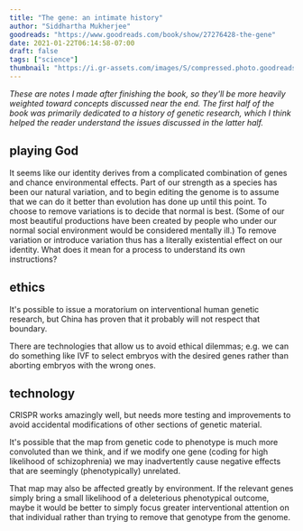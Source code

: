 ```yaml
---
title: "The gene: an intimate history"
author: "Siddhartha Mukherjee"
goodreads: "https://www.goodreads.com/book/show/27276428-the-gene"
date: 2021-01-22T06:14:58-07:00
draft: false
tags: ["science"]
thumbnail: "https://i.gr-assets.com/images/S/compressed.photo.goodreads.com/books/1463591739l/27276428._SY475_.jpg"
---
```


*These are notes I made after finishing the book, so they'll be more heavily weighted toward concepts discussed near the end. The first half of the book was primarily dedicated to a history of genetic research, which I think helped the reader understand the issues discussed in the latter half.*

## playing God

It seems like our identity derives from a complicated combination of genes and chance environmental effects. Part of our strength as a species has been our natural variation, and to begin editing the genome is to assume that we can do it better than evolution has done up until this point. To choose to remove variations is to decide that normal is best. (Some of our most beautiful productions have been created by people who under our normal social environment would be considered mentally ill.) To remove variation or introduce variation thus has a literally existential effect on our identity. What does it mean for a process to understand its own instructions?

## ethics

It's possible to issue a moratorium on interventional human genetic research, but China has proven that it probably will not respect that boundary.

There are technologies that allow us to avoid ethical dilemmas; e.g. we can do something like IVF to select embryos with the desired genes rather than aborting embryos with the wrong ones.

## technology

CRISPR works amazingly well, but needs more testing and improvements to avoid accidental modifications of other sections of genetic material.

It's possible that the map from genetic code to phenotype is much more convoluted than we think, and if we modify one gene (coding for high likelihood of schizophrenia) we may inadvertently cause negative effects that are seemingly (phenotypically) unrelated.

That map may also be affected greatly by environment. If the relevant genes simply bring a small likelihood of a deleterious phenotypical outcome, maybe it would be better to simply focus greater interventional attention on that individual rather than trying to remove that genotype from the genome.
